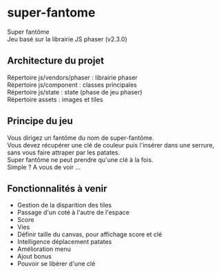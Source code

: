 # super-fantome
Super fantôme  
Jeu basé sur la librairie JS phaser (v2.3.0)

## Architecture du projet
Répertoire js/vendors/phaser : librairie phaser  
Répertoire js/component : classes principales  
Répertoire js/state : state (phase de jeu phaser)  
Répertoire assets : images et tiles

## Principe du jeu
Vous dirigez un fantôme du nom de super-fantôme.  
Vous devez récupérer une clé de couleur puis l'insérer dans une serrure, sans vous faire attraper par les patates.  
Super fantôme ne peut prendre qu'une clé à la fois.  
Simple ? A vous de voir ...

## Fonctionnalités à venir
- Gestion de la disparition des tiles
- Passage d'un coté à l'autre de l'espace
- Score
- Vies
- Définir taille du canvas, pour affichage score et clé
- Intelligence déplacement patates
- Amélioration menu
- Ajout bonus
- Pouvoir se libérer d'une clé